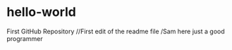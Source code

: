 # hello-world
First GitHub Repository
//First edit of the readme file
/Sam here just a good programmer
